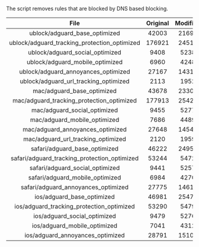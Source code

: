 The script removes rules that are blocked by DNS based blocking.


| File | Original | Modified |
|:----:|:-----:|:-----:|
| ublock/adguard_base_optimized | 42003 | 21699 |
| ublock/adguard_tracking_protection_optimized | 176921 | 24515 |
| ublock/adguard_social_optimized | 9408 | 5238 |
| ublock/adguard_mobile_optimized | 6960 | 4248 |
| ublock/adguard_annoyances_optimized | 27167 | 14311 |
| ublock/adguard_url_tracking_optimized | 2113 | 1952 |
| mac/adguard_base_optimized | 43678 | 23304 |
| mac/adguard_tracking_protection_optimized | 177913 | 25421 |
| mac/adguard_social_optimized | 9455 | 5277 |
| mac/adguard_mobile_optimized | 7686 | 4489 |
| mac/adguard_annoyances_optimized | 27648 | 14542 |
| mac/adguard_url_tracking_optimized | 2120 | 1959 |
| safari/adguard_base_optimized | 46222 | 24956 |
| safari/adguard_tracking_protection_optimized | 53244 | 5472 |
| safari/adguard_social_optimized | 9441 | 5257 |
| safari/adguard_mobile_optimized | 6984 | 4270 |
| safari/adguard_annoyances_optimized | 27775 | 14617 |
| ios/adguard_base_optimized | 46981 | 25474 |
| ios/adguard_tracking_protection_optimized | 53290 | 5479 |
| ios/adguard_social_optimized | 9479 | 5276 |
| ios/adguard_mobile_optimized | 7041 | 4312 |
| ios/adguard_annoyances_optimized | 28791 | 15102 |